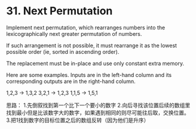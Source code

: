 # 31. Next Permutation
Implement next permutation, which rearranges numbers into the lexicographically next greater permutation of numbers.

If such arrangement is not possible, it must rearrange it as the lowest possible order (ie, sorted in ascending order).

The replacement must be in-place and use only constant extra memory.

Here are some examples. Inputs are in the left-hand column and its corresponding outputs are in the right-hand column.

1,2,3 → 1,3,2
3,2,1 → 1,2,3
1,1,5 → 1,5,1


思路：
1.先倒叙找到第一个比下一个要小的数字
2.向后寻找该位置后续的数组里找到最小但是比该数字大的数字，如果遇到相同的则尽可能往后取，交换位置。
3.把1找到数字的目标位置之后的数组反转（因为他们是升序）